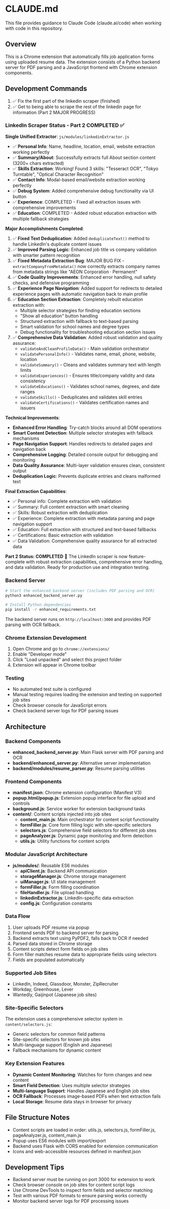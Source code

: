 # CLAUDE.md

This file provides guidance to Claude Code (claude.ai/code) when working with code in this repository.

## Overview

This is a Chrome extension that automatically fills job application forms using uploaded resume data. The extension consists of a Python backend server for PDF parsing and a JavaScript frontend with Chrome extension components.

## Development Commands
1. ✅ Fix the first part of the linkedin scraper (finished)
2. ✅ Get to being able to scrape the rest of the linkedin page for information (Part 2 MAJOR PROGRESS)

### LinkedIn Scraper Status - Part 2 COMPLETED ✅
**Single Unified Extractor**: `js/modules/linkedinExtractor.js`
- ✅ **Personal Info**: Name, headline, location, email, website extraction working perfectly
- ✅ **Summary/About**: Successfully extracts full About section content (3200+ chars extracted)
- ✅ **Skills Extraction**: Working! Found 3 skills: "Tesseract OCR", "Tokyo Turntable", "Optical Character Recognition"
- ✅ **Contact Info**: Modal-based email/website extraction working perfectly
- ✅ **Debug System**: Added comprehensive debug functionality via UI button
- ✅ **Experience**: COMPLETED - Fixed all extraction issues with comprehensive improvements
- ✅ **Education**: COMPLETED - Added robust education extraction with multiple fallback strategies

**Major Accomplishments Completed**:
1. ✅ **Fixed Text Deduplication**: Added `deduplicateText()` method to handle LinkedIn's duplicate content issues
2. ✅ **Improved Parsing Logic**: Enhanced job title vs company validation with smarter pattern recognition
3. ✅ **Fixed Metadata Extraction Bug**: MAJOR BUG FIX - `extractCompanyFromMetadata()` now correctly extracts company names from metadata strings like "AEON Corporation · Permanent"
4. ✅ **Code Quality Improvements**: Enhanced error handling, null safety checks, and defensive programming
5. ✅ **Experience Page Navigation**: Added support for redirects to detailed experience pages with automatic navigation back to main profile
6. ✅ **Education Section Extraction**: Completely rebuilt education extraction with:
   - Multiple selector strategies for finding education sections
   - "Show all education" button handling
   - Structured extraction with fallback to text-based parsing
   - Smart validation for school names and degree types
   - Debug functionality for troubleshooting education section issues
7. ✅ **Comprehensive Data Validation**: Added robust validation and quality assurance:
   - `validateAndCleanProfileData()` - Main validation orchestrator
   - `validatePersonalInfo()` - Validates name, email, phone, website, location
   - `validateSummary()` - Cleans and validates summary text with length limits
   - `validateExperiences()` - Ensures title/company validity and data consistency
   - `validateEducations()` - Validates school names, degrees, and date ranges
   - `validateSkills()` - Deduplicates and validates skill entries
   - `validateCertifications()` - Validates certification names and issuers

**Technical Improvements**:
- **Enhanced Error Handling**: Try-catch blocks around all DOM operations
- **Smart Content Detection**: Multiple selector strategies with fallback mechanisms
- **Page Navigation Support**: Handles redirects to detailed pages and navigation back
- **Comprehensive Logging**: Detailed console output for debugging and monitoring
- **Data Quality Assurance**: Multi-layer validation ensures clean, consistent output
- **Deduplication Logic**: Prevents duplicate entries and cleans malformed text

**Final Extraction Capabilities**:
- ✅ Personal info: Complete extraction with validation
- ✅ Summary: Full content extraction with smart cleaning
- ✅ Skills: Robust extraction with deduplication
- ✅ Experience: Complete extraction with metadata parsing and page navigation support
- ✅ Education: Full extraction with structured and text-based fallbacks
- ✅ Certifications: Basic extraction with validation
- ✅ Data Validation: Comprehensive quality assurance for all extracted data

**Part 2 Status: COMPLETED** 🎉
The LinkedIn scraper is now feature-complete with robust extraction capabilities, comprehensive error handling, and data validation. Ready for production use and integration testing.

### Backend Server
```bash
# Start the enhanced backend server (includes PDF parsing and OCR)
python3 enhanced_backend_server.py

# Install Python dependencies
pip install -r enhanced_requirements.txt
```

The backend server runs on `http://localhost:3000` and provides PDF parsing with OCR fallback.

### Chrome Extension Development
1. Open Chrome and go to `chrome://extensions/`
2. Enable "Developer mode"
3. Click "Load unpacked" and select this project folder
4. Extension will appear in Chrome toolbar

### Testing
- No automated test suite is configured
- Manual testing requires loading the extension and testing on supported job sites
- Check browser console for JavaScript errors
- Check backend server logs for PDF parsing issues

## Architecture

### Backend Components
- **enhanced_backend_server.py**: Main Flask server with PDF parsing and OCR
- **backend/enhanced_server.py**: Alternative server implementation
- **backend/modules/resume_parser.py**: Resume parsing utilities

### Frontend Components
- **manifest.json**: Chrome extension configuration (Manifest V3)
- **popup.html/popup.js**: Extension popup interface for file upload and controls
- **background.js**: Service worker for extension background tasks
- **content/**: Content scripts injected into job sites
  - **content_main.js**: Main orchestrator for content script functionality
  - **formFiller.js**: Core form filling logic with site-specific selectors
  - **selectors.js**: Comprehensive field selectors for different job sites
  - **pageAnalyzer.js**: Dynamic page monitoring and form detection
  - **utils.js**: Utility functions for content scripts

### Modular JavaScript Architecture
- **js/modules/**: Reusable ES6 modules
  - **apiClient.js**: Backend API communication
  - **storageManager.js**: Chrome storage management
  - **uiManager.js**: UI state management
  - **formFiller.js**: Form filling coordination
  - **fileHandler.js**: File upload handling
  - **linkedinExtractor.js**: LinkedIn-specific data extraction
  - **config.js**: Configuration constants

### Data Flow
1. User uploads PDF resume via popup
2. Frontend sends PDF to backend server for parsing
3. Backend extracts text using PyPDF2, falls back to OCR if needed
4. Parsed data stored in Chrome storage
5. Content scripts detect form fields on job sites
6. Form filler matches resume data to appropriate fields using selectors
7. Fields are populated automatically

### Supported Job Sites
- LinkedIn, Indeed, Glassdoor, Monster, ZipRecruiter
- Workday, Greenhouse, Lever
- Wantedly, Gaijinpot (Japanese job sites)

### Site-Specific Selectors
The extension uses a comprehensive selector system in `content/selectors.js`:
- Generic selectors for common field patterns
- Site-specific selectors for known job sites
- Multi-language support (English and Japanese)
- Fallback mechanisms for dynamic content

### Key Extension Features
- **Dynamic Content Monitoring**: Watches for form changes and new content
- **Smart Field Detection**: Uses multiple selector strategies
- **Multi-language Support**: Handles Japanese and English job sites
- **OCR Fallback**: Processes image-based PDFs when text extraction fails
- **Local Storage**: Resume data stays in browser for privacy

## File Structure Notes
- Content scripts are loaded in order: utils.js, selectors.js, formFiller.js, pageAnalyzer.js, content_main.js
- Popup uses ES6 modules with import/export
- Backend uses Flask with CORS enabled for extension communication
- Icons and web-accessible resources defined in manifest.json

## Development Tips
- Backend server must be running on port 3000 for extension to work
- Check browser console on job sites for content script logs
- Use Chrome DevTools to inspect form fields and selector matching
- Test with various PDF formats to ensure parsing works correctly
- Monitor backend server logs for PDF processing issues
